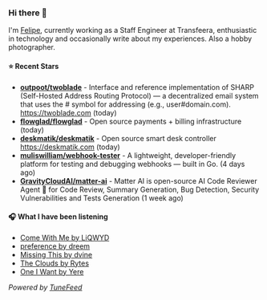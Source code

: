 ### Hi there 👋

I'm [Felipe](https://felipevm.com), currently working as a Staff Engineer at Transfeera, enthusiastic in technology and occasionally write about my experiences. Also a hobby photographer.

#### ⭐ Recent Stars
- **[outpoot/twoblade](https://github.com/outpoot/twoblade)** - Interface and reference implementation of SHARP (Self-Hosted Address Routing Protocol) — a decentralized email system that uses the # symbol for addressing (e.g., user#domain.com). https://twoblade.com (today)
- **[flowglad/flowglad](https://github.com/flowglad/flowglad)** - Open source payments &#43; billing infrastructure (today)
- **[deskmatik/deskmatik](https://github.com/deskmatik/deskmatik)** - Open source smart desk controller https://deskmatik.com (today)
- **[muliswilliam/webhook-tester](https://github.com/muliswilliam/webhook-tester)** - A lightweight, developer-friendly platform for testing and debugging webhooks — built in Go. (4 days ago)
- **[GravityCloudAI/matter-ai](https://github.com/GravityCloudAI/matter-ai)** - Matter AI is open-source AI Code Reviewer Agent 🤖 for Code Review, Summary Generation, Bug Detection, Security Vulnerabilities and Tests Generation (1 week ago)

#### 🎧 What I have been listening
- [Come With Me by LiQWYD](https://open.spotify.com/track/1utwmR3oQgDtICsrdor5Xd)
- [preference by dreem](https://open.spotify.com/track/2oq3F0ds3MIqjTPOwMBhNy)
- [Missing This by dvine](https://open.spotify.com/track/1eA19revOwXS5Vl5IHwZRI)
- [The Clouds by Rytes](https://open.spotify.com/track/0pigL2K6ytVP3L2TR1Zuvx)
- [One I Want by Yere](https://open.spotify.com/track/17olpYAVu8RxgtMK9Ch4bx)

_Powered by [TuneFeed](https://tunefeed.app?ref=github.com)_

